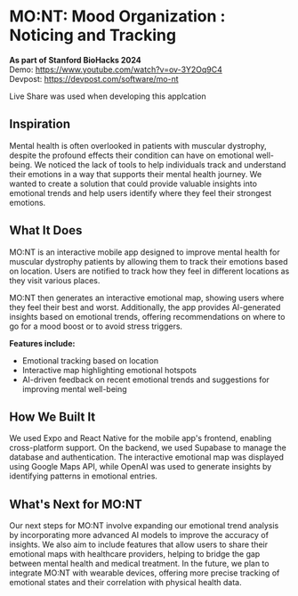 
# MO:NT: Mood Organization : Noticing and Tracking

**As part of Stanford BioHacks 2024**  
Demo: https://www.youtube.com/watch?v=ov-3Y2Oq9C4 \
Devpost: https://devpost.com/software/mo-nt

Live Share was used when developing this applcation
## Inspiration

Mental health is often overlooked in patients with muscular dystrophy, despite the profound effects their condition can have on emotional well-being. We noticed the lack of tools to help individuals track and understand their emotions in a way that supports their mental health journey. We wanted to create a solution that could provide valuable insights into emotional trends and help users identify where they feel their strongest emotions.

## What It Does

MO:NT is an interactive mobile app designed to improve mental health for muscular dystrophy patients by allowing them to track their emotions based on location. Users are notified to track how they feel in different locations  as they visit various places.

MO:NT then generates an interactive emotional map, showing users where they feel their best and worst. Additionally, the app provides AI-generated insights based on emotional trends, offering recommendations on where to go for a mood boost or to avoid stress triggers.

**Features include:**
- Emotional tracking based on location
- Interactive map highlighting emotional hotspots
- AI-driven feedback on recent emotional trends and suggestions for improving mental well-being

## How We Built It

We used Expo and React Native for the mobile app's frontend, enabling cross-platform support. On the backend, we used Supabase to manage the database and authentication. The interactive emotional map was displayed using Google Maps API, while OpenAI was used to generate insights by identifying patterns in emotional entries.

## What's Next for MO:NT

Our next steps for MO:NT involve expanding our emotional trend analysis by incorporating more advanced AI models to improve the accuracy of insights. We also aim to include features that allow users to share their emotional maps with healthcare providers, helping to bridge the gap between mental health and medical treatment. In the future, we plan to integrate MO:NT with wearable devices, offering more precise tracking of emotional states and their correlation with physical health data.

